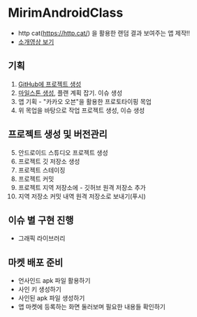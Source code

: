# MirimAndroidClass
* http cat(https://http.cat/) 을 활용한 랜덤 결과 보여주는 앱 제작!!
* [소개영상 보기](https://youtu.be/Niv-Mgfk96Y)

## 기획
 1. [GitHub에 프로젝트 생성](https://youtu.be/vxIyPoBFxA0)
 2. [마일스톤 생성](https://youtu.be/2ZGnyrC7d9Y), 플랜 계획 잡기. 이슈 생성
 3. 앱 기획 - "카카오 오븐"을 활용한 프로토타이핑 목업 
 4. 위 목업을 바탕으로 작업 프로젝트 생성, 이슈 생성

## 프로젝트 생성 및 버전관리
5. 안드로이드 스튜디오 프로젝트 생성
6. 프로젝트 깃 저장소 생성
7. 프로젝트 스테이징
8. 프로젝트 커밋
9. 프로젝트 지역 저장소에 - 깃허브 원격 저장소 추가
10. 지역 저장소 커밋 내역 원격 저장소로 보내기(푸시)

## 이슈 별 구현 진행
* 그래픽 라이브러리

## 마켓 배포 준비
* 언사인드 apk 파일 활용하기
* 사인 키 생성하기
* 사인된 apk 파일 생성하기
* 앱 마켓에 등록하는 화면 둘러보며 필요한 내용들 확인하기
